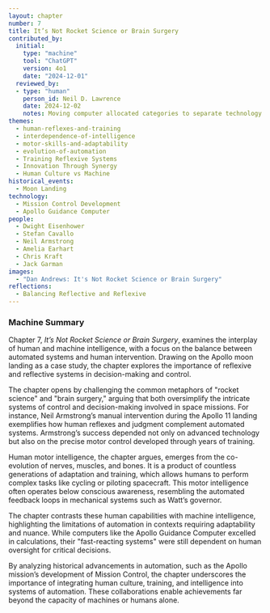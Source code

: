 ```yaml
---
layout: chapter
number: 7
title: It’s Not Rocket Science or Brain Surgery
contributed_by:
  initial:
    type: "machine"
    tool: "ChatGPT"
    version: 4o1
    date: "2024-12-01"
  reviewed_by:
  - type: "human"
    person_id: Neil D. Lawrence
    date: 2024-12-02
    notes: Moving computer allocated categories to separate technology and media and to merge reflections.
themes:
  - human-reflexes-and-training
  - interdependence-of-intelligence
  - motor-skills-and-adaptability
  - evolution-of-automation
  - Training Reflexive Systems
  - Innovation Through Synergy
  - Human Culture vs Machine
historical_events:
  - Moon Landing
technology:
  - Mission Control Development
  - Apollo Guidance Computer
people:
  - Dwight Eisenhower
  - Stefan Cavallo
  - Neil Armstrong
  - Amelia Earhart
  - Chris Kraft
  - Jack Garman
images:
  - "Dan Andrews: It's Not Rocket Science or Brain Surgery"
reflections:
  - Balancing Reflective and Reflexive
---
```


<div class="machine-commentary" markdown="1">
  
### Machine Summary

Chapter 7, *It’s Not Rocket Science or Brain Surgery*, examines the interplay of human and machine intelligence, with a focus on the balance between automated systems and human intervention. Drawing on the Apollo moon landing as a case study, the chapter explores the importance of reflexive and reflective systems in decision-making and control.

The chapter opens by challenging the common metaphors of "rocket science" and "brain surgery," arguing that both oversimplify the intricate systems of control and decision-making involved in space missions. For instance, Neil Armstrong’s manual intervention during the Apollo 11 landing exemplifies how human reflexes and judgment complement automated systems. Armstrong’s success depended not only on advanced technology but also on the precise motor control developed through years of training.

Human motor intelligence, the chapter argues, emerges from the co-evolution of nerves, muscles, and bones. It is a product of countless generations of adaptation and training, which allows humans to perform complex tasks like cycling or piloting spacecraft. This motor intelligence often operates below conscious awareness, resembling the automated feedback loops in mechanical systems such as Watt’s governor.

The chapter contrasts these human capabilities with machine intelligence, highlighting the limitations of automation in contexts requiring adaptability and nuance. While computers like the Apollo Guidance Computer excelled in calculations, their "fast-reacting systems" were still dependent on human oversight for critical decisions.

By analyzing historical advancements in automation, such as the Apollo mission’s development of Mission Control, the chapter underscores the importance of integrating human culture, training, and intelligence into systems of automation. These collaborations enable achievements far beyond the capacity of machines or humans alone.
</div>
